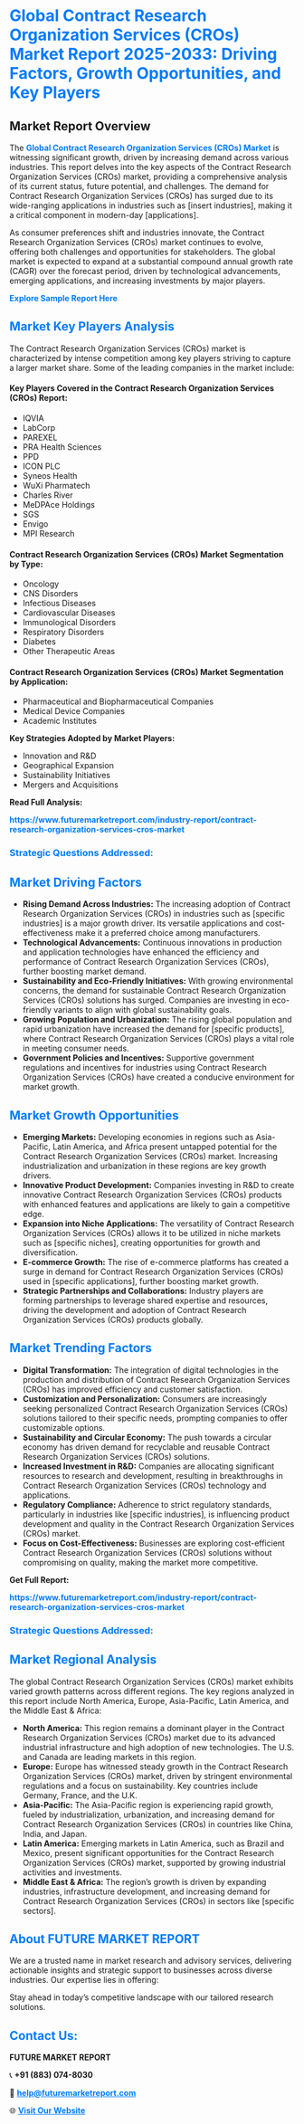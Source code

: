 <h1 style="color: #007BFF;">Global Contract Research Organization Services (CROs) Market Report 2025-2033: Driving Factors, Growth Opportunities, and Key Players</h1>

<section id="overview">
<h2>Market Report Overview</h2>
<p>The <a href="https://www.futuremarketreport.com/industry-report/contract-research-organization-services-cros-market" style="color: #007BFF; text-decoration: none;"><strong>Global Contract Research Organization Services (CROs) Market</strong></a> is witnessing significant growth, driven by increasing demand across various industries. This report delves into the key aspects of the Contract Research Organization Services (CROs) market, providing a comprehensive analysis of its current status, future potential, and challenges. The demand for Contract Research Organization Services (CROs) has surged due to its wide-ranging applications in industries such as [insert industries], making it a critical component in modern-day [applications].</p>
<p>As consumer preferences shift and industries innovate, the Contract Research Organization Services (CROs) market continues to evolve, offering both challenges and opportunities for stakeholders. The global market is expected to expand at a substantial compound annual growth rate (CAGR) over the forecast period, driven by technological advancements, emerging applications, and increasing investments by major players.</p>
</section>

<section id="overview">
<p><a href="https://www.futuremarketreport.com/request-sample/reportId=103695" style="color: #007BFF; text-decoration: none;"><strong>Explore Sample Report Here</strong></a></p>
</section>

<section id="key-players">
<h2 style="color: #007BFF;">Market Key Players Analysis</h2>
<p>The Contract Research Organization Services (CROs) market is characterized by intense competition among key players striving to capture a larger market share. Some of the leading companies in the market include:</p>
<h4>Key Players Covered in the Contract Research Organization Services (CROs) Report:</h4>
<ul><li>IQVIA</li><li>LabCorp</li><li>PAREXEL</li><li>PRA Health Sciences</li><li>PPD</li><li>ICON PLC</li><li>Syneos Health</li><li>WuXi Pharmatech</li><li>Charles River</li><li>MeDPAce Holdings</li><li>SGS</li><li>Envigo</li><li>MPI Research</li></ul>
<h4>Contract Research Organization Services (CROs) Market Segmentation by Type:</h4>
<ul><li>Oncology</li><li>CNS Disorders</li><li>Infectious Diseases</li><li>Cardiovascular Diseases</li><li>Immunological Disorders</li><li>Respiratory Disorders</li><li>Diabetes</li><li>Other Therapeutic Areas</li></ul>

<h4>Contract Research Organization Services (CROs) Market Segmentation by Application:</h4>
<ul><li>Pharmaceutical and Biopharmaceutical Companies</li><li>Medical Device Companies</li><li>Academic Institutes</li></ul>
<p><strong>Key Strategies Adopted by Market Players:</strong></p>
<ul>
<li>Innovation and R&D</li>
<li>Geographical Expansion</li>
<li>Sustainability Initiatives</li>
<li>Mergers and Acquisitions</li>
</ul>
</section>

<section>
<p><strong>Read Full Analysis: </strong></p><a href="https://www.futuremarketreport.com/industry-report/contract-research-organization-services-cros-market" style="color: #007BFF; text-decoration: none;"><strong>https://www.futuremarketreport.com/industry-report/contract-research-organization-services-cros-market</strong></a>
<h3 style="color: #007BFF;">Strategic Questions Addressed:</h3>
</section>

<section id="driving-factors">
<h2 style="color: #007BFF;">Market Driving Factors</h2>
<ul>
<li><strong>Rising Demand Across Industries:</strong> The increasing adoption of Contract Research Organization Services (CROs) in industries such as [specific industries] is a major growth driver. Its versatile applications and cost-effectiveness make it a preferred choice among manufacturers.</li>
<li><strong>Technological Advancements:</strong> Continuous innovations in production and application technologies have enhanced the efficiency and performance of Contract Research Organization Services (CROs), further boosting market demand.</li>
<li><strong>Sustainability and Eco-Friendly Initiatives:</strong> With growing environmental concerns, the demand for sustainable Contract Research Organization Services (CROs) solutions has surged. Companies are investing in eco-friendly variants to align with global sustainability goals.</li>
<li><strong>Growing Population and Urbanization:</strong> The rising global population and rapid urbanization have increased the demand for [specific products], where Contract Research Organization Services (CROs) plays a vital role in meeting consumer needs.</li>
<li><strong>Government Policies and Incentives:</strong> Supportive government regulations and incentives for industries using Contract Research Organization Services (CROs) have created a conducive environment for market growth.</li>
</ul>
</section>

<section id="growth-opportunities">
<h2 style="color: #007BFF;">Market Growth Opportunities</h2>
<ul>
<li><strong>Emerging Markets:</strong> Developing economies in regions such as Asia-Pacific, Latin America, and Africa present untapped potential for the Contract Research Organization Services (CROs) market. Increasing industrialization and urbanization in these regions are key growth drivers.</li>
<li><strong>Innovative Product Development:</strong> Companies investing in R&D to create innovative Contract Research Organization Services (CROs) products with enhanced features and applications are likely to gain a competitive edge.</li>
<li><strong>Expansion into Niche Applications:</strong> The versatility of Contract Research Organization Services (CROs) allows it to be utilized in niche markets such as [specific niches], creating opportunities for growth and diversification.</li>
<li><strong>E-commerce Growth:</strong> The rise of e-commerce platforms has created a surge in demand for Contract Research Organization Services (CROs) used in [specific applications], further boosting market growth.</li>
<li><strong>Strategic Partnerships and Collaborations:</strong> Industry players are forming partnerships to leverage shared expertise and resources, driving the development and adoption of Contract Research Organization Services (CROs) products globally.</li>
</ul>
</section>

<section id="trending-factors">
<h2 style="color: #007BFF;">Market Trending Factors</h2>
<ul>
<li><strong>Digital Transformation:</strong> The integration of digital technologies in the production and distribution of Contract Research Organization Services (CROs) has improved efficiency and customer satisfaction.</li>
<li><strong>Customization and Personalization:</strong> Consumers are increasingly seeking personalized Contract Research Organization Services (CROs) solutions tailored to their specific needs, prompting companies to offer customizable options.</li>
<li><strong>Sustainability and Circular Economy:</strong> The push towards a circular economy has driven demand for recyclable and reusable Contract Research Organization Services (CROs) solutions.</li>
<li><strong>Increased Investment in R&D:</strong> Companies are allocating significant resources to research and development, resulting in breakthroughs in Contract Research Organization Services (CROs) technology and applications.</li>
<li><strong>Regulatory Compliance:</strong> Adherence to strict regulatory standards, particularly in industries like [specific industries], is influencing product development and quality in the Contract Research Organization Services (CROs) market.</li>
<li><strong>Focus on Cost-Effectiveness:</strong> Businesses are exploring cost-efficient Contract Research Organization Services (CROs) solutions without compromising on quality, making the market more competitive.</li>
</ul>
</section>

<section>
<p><strong>Get Full Report: </strong></p><a href="https://www.futuremarketreport.com/industry-report/contract-research-organization-services-cros-market" style="color: #007BFF; text-decoration: none;"><strong>https://www.futuremarketreport.com/industry-report/contract-research-organization-services-cros-market</strong></a>
<h3 style="color: #007BFF;">Strategic Questions Addressed:</h3>
</section>


<section id="regional-analysis">
<h2 style="color: #007BFF;">Market Regional Analysis</h2>
<p>The global Contract Research Organization Services (CROs) market exhibits varied growth patterns across different regions. The key regions analyzed in this report include North America, Europe, Asia-Pacific, Latin America, and the Middle East & Africa:</p>
<ul>
<li><strong>North America:</strong> This region remains a dominant player in the Contract Research Organization Services (CROs) market due to its advanced industrial infrastructure and high adoption of new technologies. The U.S. and Canada are leading markets in this region.</li>
<li><strong>Europe:</strong> Europe has witnessed steady growth in the Contract Research Organization Services (CROs) market, driven by stringent environmental regulations and a focus on sustainability. Key countries include Germany, France, and the U.K.</li>
<li><strong>Asia-Pacific:</strong> The Asia-Pacific region is experiencing rapid growth, fueled by industrialization, urbanization, and increasing demand for Contract Research Organization Services (CROs) in countries like China, India, and Japan.</li>
<li><strong>Latin America:</strong> Emerging markets in Latin America, such as Brazil and Mexico, present significant opportunities for the Contract Research Organization Services (CROs) market, supported by growing industrial activities and investments.</li>
<li><strong>Middle East & Africa:</strong> The region’s growth is driven by expanding industries, infrastructure development, and increasing demand for Contract Research Organization Services (CROs) in sectors like [specific sectors].</li>
</ul>
</section>

<footer>
<h2 style="color: #007BFF;">About FUTURE MARKET REPORT</h2>
<p>We are a trusted name in market research and advisory services, delivering actionable insights and strategic support to businesses across diverse industries. Our expertise lies in offering:</p>

<p>Stay ahead in today’s competitive landscape with our tailored research solutions.</p>

<h2 style="color: #007BFF;">Contact Us:</h2>
<p><strong>FUTURE MARKET REPORT</strong></p>
<p>📞 <strong>+91 (883) 074-8030</strong></p>
<p>📧 <strong><a href="mailto:help@futuremarketreport.com" style="color: #007BFF;">help@futuremarketreport.com</a></strong></p>
<p>🌐 <strong><a href="https://www.futuremarketreport.com/" style="color: #007BFF;">Visit Our Website</a></strong></p>
</footer>
